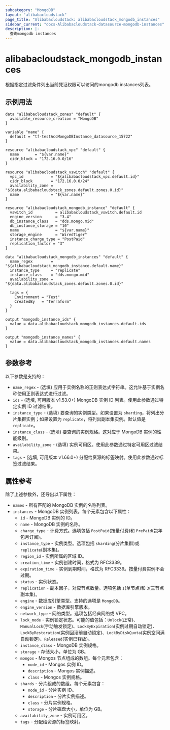 ```yaml
---
subcategory: "MongoDB"
layout: "alibabacloudstack"
page_title: "Alibabacloudstack: alibabacloudstack_mongodb_instances"
sidebar_current: "docs-Alibabacloudstack-datasource-mongodb-instances"
description: |- 
  查询mongodb instances
---
```


# alibabacloudstack_mongodb_instances

根据指定过滤条件列出当前凭证权限可以访问的mongodb instances列表。

## 示例用法

```hcl
data "alibabacloudstack_zones" "default" {
  available_resource_creation = "MongoDB"
}

variable "name" {
  default = "tf-testAccMongoDBInstance_datasource_15722"
}

resource "alibabacloudstack_vpc" "default" {
  name       = "${var.name}"
  cidr_block = "172.16.0.0/16"
}

resource "alibabacloudstack_vswitch" "default" {
  vpc_id            = "${alibabacloudstack_vpc.default.id}"
  cidr_block        = "172.16.0.0/24"
  availability_zone = "${data.alibabacloudstack_zones.default.zones.0.id}"
  name              = "${var.name}"
}

resource "alibabacloudstack_mongodb_instance" "default" {
  vswitch_id          = alibabacloudstack_vswitch.default.id
  engine_version      = "3.4"
  db_instance_class   = "dds.mongo.mid"
  db_instance_storage = "10"
  name                = "${var.name}"
  storage_engine      = "WiredTiger"
  instance_charge_type = "PostPaid"
  replication_factor = "3"
}

data "alibabacloudstack_mongodb_instances" "default" {
  name_regex        = "${alibabacloudstack_mongodb_instance.default.name}"
  instance_type     = "replicate"
  instance_class    = "dds.mongo.mid"
  availability_zone = "${data.alibabacloudstack_zones.default.zones.0.id}"

  tags = {
    Environment = "Test"
    CreatedBy   = "Terraform"
  }
}

output "mongodb_instance_ids" {
  value = data.alibabacloudstack_mongodb_instances.default.ids
}

output "mongodb_instance_names" {
  value = data.alibabacloudstack_mongodb_instances.default.names
}
```

## 参数参考

以下参数是支持的：

* `name_regex` - (选填) 应用于实例名称的正则表达式字符串。这允许基于实例名称使用正则表达式进行过滤。
* `ids` - (选填, 可用版本 v1.53.0+) MongoDB 实例 ID 列表。使用此参数通过特定实例 ID 过滤结果。
* `instance_type` - (选填) 要查询的实例类型。如果设置为 `sharding`，将列出分片集群实例；如果设置为 `replicate`，将列出副本集实例。默认值是 `replicate`。
* `instance_class` - (选填) 要查询的实例规格。这对应于 MongoDB 实例的性能级别。
* `availability_zone` - (选填) 实例可用区。使用此参数通过特定可用区过滤结果。
* `tags` - (选填, 可用版本 v1.66.0+) 分配给资源的标签映射。使用此参数通过标签过滤结果。

## 属性参考

除了上述参数外，还导出以下属性：

* `names` - 所有匹配的 MongoDB 实例的名称列表。
* `instances` - MongoDB 实例列表。每个元素包含以下属性：
  * `id` - MongoDB 实例的 ID。
  * `name` - MongoDB 实例的名称。
  * `charge_type` - 计费方式。选项包括 `PostPaid`(按量付费)和 `PrePaid`(包年包月订阅)。
  * `instance_type` - 实例类型。选项包括 `sharding`(分片集群)或 `replicate`(副本集)。
  * `region_id` - 实例所属的区域 ID。
  * `creation_time` - 实例创建时间，格式为 RFC3339。
  * `expiration_time` - 实例到期时间，格式为 RFC3339。按量付费实例不会过期。
  * `status` - 实例状态。
  * `replication` - 副本因子，对应节点数量。选项包括 `1`(单节点)和 `3`(三节点副本集)。
  * `engine` - 数据库引擎类型。支持的选项是 `MongoDB`。
  * `engine_version` - 数据库引擎版本。
  * `network_type` - 网络类型。选项包括经典网络或 VPC。
  * `lock_mode` - 实例锁定状态。可能的值包括：`Unlock`(正常)、`ManualLock`(手动触发锁定)、`LockByExpiration`(实例过期自动锁定)、`LockByRestoration`(实例回滚前自动锁定)、`LockByDiskQuota`(实例空间满自动锁定)、`Released`(实例已释放)。
  * `instance_class` - MongoDB 实例规格。
  * `storage` - 存储大小，单位为 GB。
  * `mongos` - Mongos 节点组成的数组。每个元素包含：
    * `node_id` - Mongos 实例 ID。
    * `description` - Mongos 实例描述。
    * `class` - Mongos 实例规格。
  * `shards` - 分片组成的数组。每个元素包含：
    * `node_id` - 分片实例 ID。
    * `description` - 分片实例描述。
    * `class` - 分片实例规格。
    * `storage` - 分片磁盘大小，单位为 GB。
  * `availability_zone` - 实例可用区。
  * `tags` - 分配给资源的标签映射。